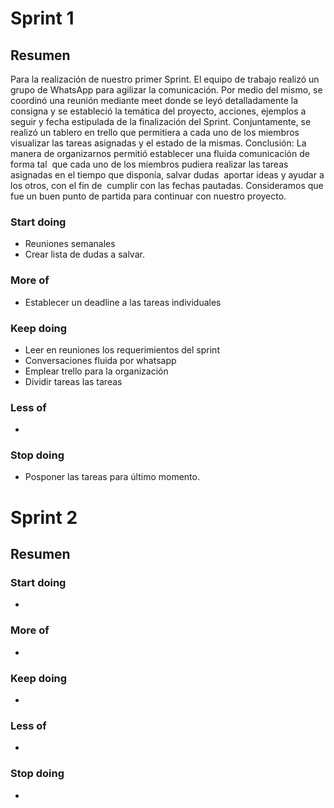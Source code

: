 # Sprint 1
## Resumen
Para la realización de nuestro primer Sprint. El equipo de trabajo realizó un grupo de WhatsApp para agilizar la comunicación. Por medio del mismo, se coordinó una reunión mediante meet donde se leyó detalladamente la consigna y se estableció la temática del proyecto, acciones, ejemplos a seguir y fecha estipulada de la finalización del Sprint.
Conjuntamente, se realizó un tablero en trello que permitiera a cada uno de los miembros visualizar las tareas asignadas y el estado de la mismas.
Conclusión: La manera de organizarnos permitió establecer una fluida comunicación de forma tal  que cada uno de los miembros pudiera realizar las tareas asignadas en el tiempo que disponía, salvar dudas  aportar ideas y ayudar a los otros, con el fin de  cumplir con las fechas pautadas. Consideramos que fue un buen punto de partida para continuar con nuestro proyecto.

### Start doing
- Reuniones semanales
- Crear lista de dudas a salvar.
 
### More of
- Establecer un deadline  a las tareas individuales
 
### Keep doing
- Leer en reuniones los requerimientos del sprint
- Conversaciones fluida por whatsapp
- Emplear trello para la organización
- Dividir tareas las tareas

### Less of
- 

### Stop doing
- Posponer las tareas para último momento. 

# Sprint 2
## Resumen

### Start doing
-
 

### More of
-
 
### Keep doing
-

### Less of

- 

### Stop doing

- 
